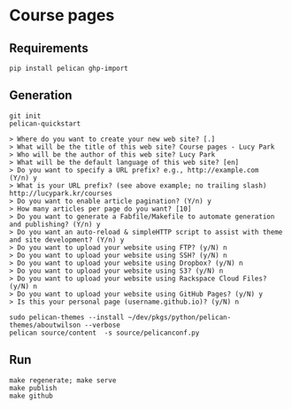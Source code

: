 # Course pages

## Requirements

    pip install pelican ghp-import

## Generation

    git init
    pelican-quickstart

    > Where do you want to create your new web site? [.]
    > What will be the title of this web site? Course pages - Lucy Park
    > Who will be the author of this web site? Lucy Park
    > What will be the default language of this web site? [en] 
    > Do you want to specify a URL prefix? e.g., http://example.com   (Y/n) y
    > What is your URL prefix? (see above example; no trailing slash) http://lucypark.kr/courses
    > Do you want to enable article pagination? (Y/n) y
    > How many articles per page do you want? [10]  
    > Do you want to generate a Fabfile/Makefile to automate generation and publishing? (Y/n) y
    > Do you want an auto-reload & simpleHTTP script to assist with theme and site development? (Y/n) y
    > Do you want to upload your website using FTP? (y/N) n
    > Do you want to upload your website using SSH? (y/N) n
    > Do you want to upload your website using Dropbox? (y/N) n
    > Do you want to upload your website using S3? (y/N) n
    > Do you want to upload your website using Rackspace Cloud Files? (y/N) n
    > Do you want to upload your website using GitHub Pages? (y/N) y
    > Is this your personal page (username.github.io)? (y/N) n

    sudo pelican-themes --install ~/dev/pkgs/python/pelican-themes/aboutwilson --verbose
    pelican source/content  -s source/pelicanconf.py

## Run

    make regenerate; make serve
    make publish
    make github
